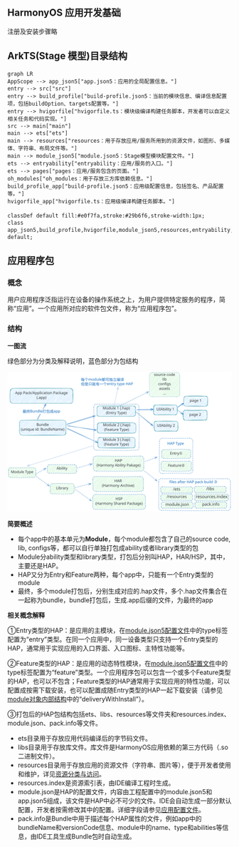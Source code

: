 ## HarmonyOS 应用开发基础

注册及安装步骤略

## ArkTS(Stage 模型)目录结构

```mermaid
graph LR
AppScope --> app_json5["app.json5：应用的全局配置信息。"]
entry --> src["src"]
entry --> build_profile["build-profile.json5：当前的模块信息、编译信息配置项，包括buildOption、targets配置等。"]
entry --> hvigorfile["hvigorfile.ts：模块级编译构建任务脚本，开发者可以自定义相关任务和代码实现。"]
src --> main["main"]
main --> ets["ets"]
main --> resources["resources：用于存放应用/服务所用到的资源文件，如图形、多媒体、字符串、布局文件等。"]
main --> module_json5["module.json5：Stage模型模块配置文件。"]
ets --> entryability["entryability：应用/服务的入口。"]
ets --> pages["pages：应用/服务包含的页面。"]
oh_modules["oh_modules：用于存放三方库依赖信息。"]
build_profile_app["build-profile.json5：应用级配置信息，包括签名、产品配置等。"]
hvigorfile_app["hvigorfile.ts：应用级编译构建任务脚本。"]

classDef default fill:#e0f7fa,stroke:#29b6f6,stroke-width:1px;
class app_json5,build_profile,hvigorfile,module_json5,resources,entryability,pages,oh_modules,build_profile_app,hvigorfile_app default;
```

## 应用程序包

### 概念

用户应用程序泛指运行在设备的操作系统之上，为用户提供特定服务的程序，简称“应用”。一个应用所对应的软件包文件，称为“应用程序包”。

### 结构

**一图流**

绿色部分为分类及解释说明，蓝色部分为包结构

![harmonyOSApp](../../../public/assets/harmonyos/harmonyOSApp.svg)

**简要概述**

- 每个app中的基本单元为**Module**，每个module都包含了自己的source code, lib, configs等，都可以自行单独打包成ability或者library类型的包
- Module分ability类型和library类型，打包后分别叫HAP，HAR/HSP，其中，主要还是HAP。
- HAP又分为Entry和Feature两种，每个app中，只能有一个Entry类型的module
- 最终，多个module打包后，分别生成对应的.hap文件，多个.hap文件集合在一起称为bundle，bundle打包后，生成.app后缀的文件，为最终的app

**相关概念解释**

①Entry类型的HAP：是应用的主模块，在[module.json5配置文件](https://developer.huawei.com/consumer/cn/doc/development/harmonyos-guides-V2/module-configuration-file-0000001427744540-V2)中的type标签配置为“entry”类型。在同一个应用中，同一设备类型只支持一个Entry类型的HAP，通常用于实现应用的入口界面、入口图标、主特性功能等。

②Feature类型的HAP：是应用的动态特性模块，在[module.json5配置文件](https://developer.huawei.com/consumer/cn/doc/development/harmonyos-guides-V2/module-configuration-file-0000001427744540-V2)中的type标签配置为“feature”类型。一个应用程序包可以包含一个或多个Feature类型的HAP，也可以不包含；Feature类型的HAP通常用于实现应用的特性功能，可以配置成按需下载安装，也可以配置成随Entry类型的HAP一起下载安装（请参见[module对象内部结构](https://developer.huawei.com/consumer/cn/doc/development/harmonyos-guides-V2/module-configuration-file-0000001427744540-V2)中的“deliveryWithInstall”）。

③打包后的HAP包结构包括ets、libs、resources等文件夹和resources.index、module.json、pack.info等文件。

- ets目录用于存放应用代码编译后的字节码文件。
- libs目录用于存放库文件。库文件是HarmonyOS应用依赖的第三方代码（.so二进制文件）。
- resources目录用于存放应用的资源文件（字符串、图片等），便于开发者使用和维护，详见[资源分类与访问](https://developer.huawei.com/consumer/cn/doc/development/harmonyos-guides-V2/resource-categories-and-access-0000001544463977-V2)。
- resources.index是资源索引表，由IDE编译工程时生成。
- module.json是HAP的配置文件，内容由工程配置中的module.json5和app.json5组成，该文件是HAP中必不可少的文件。IDE会自动生成一部分默认配置，开发者按需修改其中的配置。详细字段请参见[应用配置文件](https://developer.huawei.com/consumer/cn/doc/development/harmonyos-guides-V2/application-configuration-file-overview-stage-0000001428061460-V2)。
- pack.info是Bundle中用于描述每个HAP属性的文件，例如app中的bundleName和versionCode信息、module中的name、type和abilities等信息，由IDE工具生成Bundle包时自动生成。



